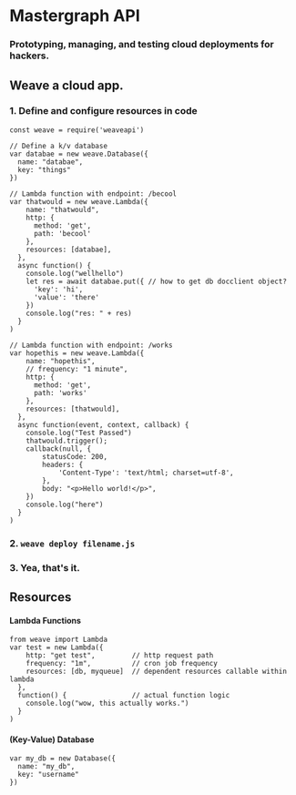 # Mastergraph API
### Prototyping, managing, and testing cloud deployments for hackers.

## Weave a cloud app.
### 1. Define and configure resources in code
``` node
const weave = require('weaveapi')

// Define a k/v database
var databae = new weave.Database({
  name: "databae",
  key: "things"
})

// Lambda function with endpoint: /becool
var thatwould = new weave.Lambda({
    name: "thatwould",
    http: {
      method: 'get',
      path: 'becool'
    },
    resources: [databae],
  },
  async function() {
    console.log("wellhello")
    let res = await databae.put({ // how to get db docclient object?
      'key': 'hi',
      'value': 'there'
    })
    console.log("res: " + res)
  }
)

// Lambda function with endpoint: /works
var hopethis = new weave.Lambda({
    name: "hopethis",
    // frequency: "1 minute",
    http: {
      method: 'get',
      path: 'works'
    },
    resources: [thatwould],
  },
  async function(event, context, callback) {
    console.log("Test Passed")
    thatwould.trigger();
    callback(null, {
        statusCode: 200,
        headers: {
            'Content-Type': 'text/html; charset=utf-8',
        },
        body: "<p>Hello world!</p>",
    })
    console.log("here")
  }
)

```
### 2. `weave deploy filename.js`
### 3. Yea, that's it.

## Resources
#### Lambda Functions
``` node
from weave import Lambda
var test = new Lambda({
    http: "get test",         // http request path
    frequency: "1m",          // cron job frequency
    resources: [db, myqueue]  // dependent resources callable within lambda
  },
  function() {                // actual function logic
    console.log("wow, this actually works.")
  }
)
```
#### (Key-Value) Database
``` node
var my_db = new Database({
  name: "my_db",
  key: "username"
})

```
